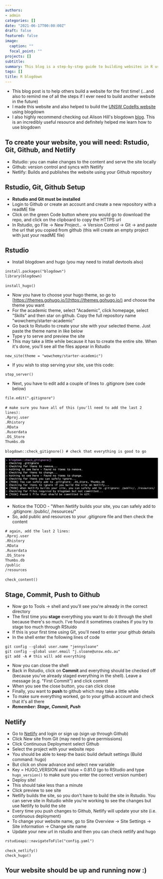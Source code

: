 ```yaml
---
authors:
- admin
categories: []
date: "2021-06-17T00:00:00Z"
draft: false
featured: false
image: 
  caption: ""
  focal_point: ""
projects: []
subtitle: 
summary: This blog is a step-by-step guide to building websites in R using blogdown
tags: []
title: R blogdown
---
```


- This blog post is to help others build a website for the first time! (...and also to remind me of all the steps if I ever need to build another website in the future)
- I made this website and also helped to build the [UNSW CodeRs website](https://unsw-coders.netlify.app/) using blogdown
- I also highly recommend checking out Alison Hill's blogdown [blog](https://alison.rbind.io/blog/2020-12-new-year-new-blogdown/). This is an incredibly useful resource and definitely helped me learn how to use blogdown

## To create your website, you will need: Rstudio, Git, Github, and Netlify

- Rstudio: you can make changes to the content and serve the site locally
- Github: version control and syncs with Netlify
- Netlify: Builds and publishes the website using your Github repository

## Rstudio, Git, Github Setup

- **Rstudio and Git must be installed**
- Login to Github or create an account and create a new repository with a readME file
- Click on the green Code button where you would go to download the repo, and click on the clipboard to copy the HTTPS url
- In Rstudio, go File &rarr; New Project.. &rarr; Version Control &rarr; Git &rarr; and paste the url that you copied from github (this will create an empty project with just your readME file)

## Rstudio 
- Install blogdown and hugo (you may need to install devtools also)

```{r message=FALSE, warning=FALSE, eval=FALSE}
install.packages("blogdown")
library(blogdown)

install_hugo()
```

- Now you have to choose your hugo theme, so go to [https://themes.gohugo.io/](https://themes.gohugo.io/) and choose the theme you want 
- For the academic theme, select "Academic", click homepage, select "Skills" and then star on github. Copy the full repository name "wowchemy/starter-academic"
- Go back to Rstudio to create your site with your selected theme. Just paste the theme name in like below
- Type y to serve and preview the site
- This may take a little while because it has to create the entire site. When it's done, you'll see all the files appear in Rstudio 

```{r eval=FALSE}
new_site(theme = "wowchemy/starter-academic")
```

- If you wish to stop serving your site, use this code:
```{r eval=FALSE}
stop_server()
```

- Next, you have to edit add a couple of lines to .gitignore (see code below)
```{r eval=FALSE}
file.edit(".gitignore")

# make sure you have all of this (you'll need to add the last 2 lines):
.Rproj.user
.Rhistory
.RData
.Ruserdata
.DS_Store 
Thumbs.db 

blogdown::check_gitignore() # check that everything is good to go
```

![](check_gitignore.png)

- Notice the TODO - "When Netlify builds your site, you can safely add to .gitignore: /public/, /resources/"
- So, add public and resources to your .gitignore file and then check the content
```{r eval=FALSE}
# again, add the last 2 lines:
.Rproj.user
.Rhistory
.RData
.Ruserdata
.DS_Store
Thumbs.db
/public
/resources

check_content()
```

## Stage, Commit, Push to Github

- Now go to Tools &rarr; shell and you'll see you're already in the correct directory
- The first time you **stage** everything you want to do it through the shell because there's so much. I've found it sometimes crashes if you try to stage too much through RStuido
- If this is your first time using Git, you'll need to enter your github details
- In the shell enter the following lines of code

```{r eval=FALSE}
git config --global user.name "jennysloane"
git config --global user.email "j.sloane@unsw.edu.au"
git add -A # this will add everything 
```

- Now you can close the shell 
- Back in Rstudio, click on **Commit** and everything should be checked off (because you've already staged everything in the shell). Leave a message (e.g. "First Commit") and click commit
- When you see the close button, you can click close 
- Finally, you want to **push** to github which may take a little while
- To make sure everything worked, go to your github account and check that it's all there
- ***Remember: Stage, Commit, Push***

## Netlify 

- Go to [Netlify](https://www.netlify.com/) and login or sign up (sign up through Github)
- Click New site from Git (may need to give permissions)
- Click Continuous Deployment select Github
- Select the project with your website repo
- You should be able to keep the basic build default settings (Build command: hugo)
- But click on show advance and select new variable
- Key = HUGO_VERSION and Value = 0.81.0 (go to RStudio and type `hugo_version()` to make sure you enter the correct version number)
- Deploy site! 
- This should take less than a minute 
- Click preview to see site
- Netlify builds the site, so you don't have to build the site in Rstudio. You can serve site in Rstudio while you're working to see the changes but use Netlify to build the site
- Every time you push changes to Github, Netlify will update your site (i.e. continuous deployment)
- To change your website name, go to Site Overview &rarr; Site Settings &rarr; Site information &rarr; Change site name
- Update your new url in rstudio and then you can check netlify and hugo

```{r eval=FALSE}
rstudioapi::navigateToFile("config.yaml") 

check_netlify()
check_hugo()
```

## Your website should be up and running now :) 